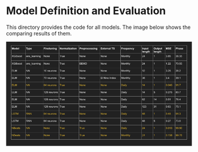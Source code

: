 # Model Definition and Evaluation

This directory provides the code for all models. The image below shows the comparing results of them.

![Summary](TimeSeriesPrediction_NAO_summary.png)
